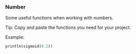### Number

Some useful functions when working with numbers.

Tip: Copy and paste the functions you need for your project.

Example:

```rust
println(sigmoid(0.2))
```
